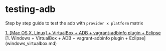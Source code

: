 # testing-adb
Step by step guide to test the adb with `provider x platform` matrix

[1. [Mac OS X, Linux] + VirtualBox + ADB + vagrant-adbinfo plugin + Eclipse](linux_mac_virtualbox.md)
[1. Windows + VirtualBox + ADB + vagrant-adbinfo plugin + Eclipse] (windows_virtualbox.md)
